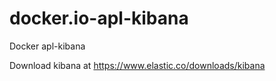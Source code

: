 # docker.io-apl-kibana
Docker apl-kibana

Download kibana at 
https://www.elastic.co/downloads/kibana

